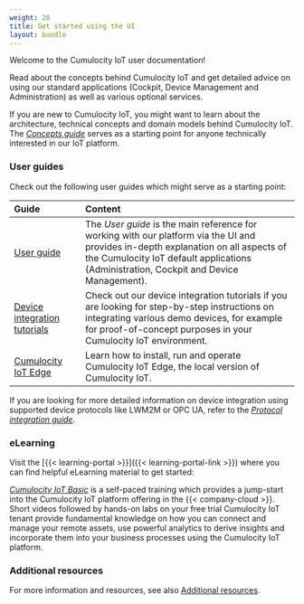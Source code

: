 ```yaml
---
weight: 20
title: Get started using the UI
layout: bundle
---
```


Welcome to the Cumulocity IoT user documentation!

Read about the concepts behind Cumulocity IoT and get detailed advice on using our standard applications (Cockpit, Device Management and Administration) as well as various optional services.

If you are new to Cumulocity IoT, you might want to learn about the architecture, technical concepts and domain models behind Cumulocity IoT. The <a href="/concepts/introduction/">*Concepts guide*</a> serves as a starting point for anyone technically interested in our  IoT platform.


### User guides

Check out the following user guides which might serve as a starting point:

<table>
<colgroup>
   <col style="width: 25%;">
   <col style="width: 75%;">
</colgroup>
<thead>
<tr>
<th align="left">Guide</th>
<th align="left">Content</th>
</tr>
</thead>


<tr>
<td align="left"><a href="/users-guide/getting-started/">User guide</a></td>
<td align="left">The <i>User guide</i> is the main reference for working with our platform via the UI and provides in-depth explanation on all aspects of the Cumulocity IoT default applications (Administration, Cockpit and Device Management).</td>
</tr>

<tr>
<td align="left"><a href="/device-tutorials/tutorials-introduction/">Device integration tutorials</a></td>
<td align="left">Check out our device integration tutorials if you are looking for step-by-step instructions on integrating various demo devices, for example for proof-of-concept purposes in your Cumulocity IoT environment.</td>
</tr>

<tr>
<td align="left"><a href="/edge/overview/">Cumulocity IoT Edge</a></td>
<td align="left">Learn how to install, run and operate Cumulocity IoT Edge, the local version of Cumulocity IoT.</td>
</tr>

</tbody>
</table>

If you are looking for more detailed information on device integration using supported device protocols like LWM2M or OPC UA, refer to the <a href="/protocol-integration/overview"><i>Protocol integration guide</i></a>.


### eLearning

Visit the [{{< learning-portal >}}]({{< learning-portal-link >}}) where you can find helpful eLearning material to get started:

[*Cumulocity IoT Basic*](https://knowledge.softwareag.com/enrol/index.php?id=1480) is a self-paced training which provides a jump-start into the Cumulocity IoT platform offering in the {{< company-cloud >}}. Short videos followed by hands-on labs on your free trial Cumulocity IoT tenant provide fundamental knowledge on how you can connect and manage your remote assets, use powerful analytics to derive insights and incorporate them into your business processes using the Cumulocity IoT platform.

### Additional resources

For more information and resources, see also [Additional resources](/about-doc/additional-resources).

